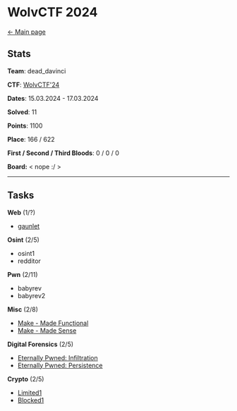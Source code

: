 # WolvCTF 2024

[<- Main page](../../)
## Stats

**Team**:  dead_davinci

**CTF**: [WolvCTF'24](https://ctftime.org/event/2240/)

**Dates**: 15.03.2024 - 17.03.2024

**Solved**: 11

**Points**: 1100

**Place**: 166 / 622

**First / Second / Third Bloods**: 0 / 0 / 0

**Board:**
< nope :/ >

---
## Tasks

**Web** (1/?)
- [gaunlet](web/gaunlet)

**Osint** (2/5)
- osint1
- redditor

**Pwn** (2/11)
- babyrev
- babyrev2

**Misc** (2/8) 
- [Make - Made Functional](misc/make-madefunctional/)
- [Make - Made Sense](misc/make-madesense/)

**Digital Forensics** (2/5)
- [Eternally Pwned: Infiltration](fore/eternally-pwned-infiltration/)
- [Eternally Pwned: Persistence](fore/eternally-pwned-persistence/)

**Crypto** (2/5)
- [Limited1](crypto/limited1/)
- [Blocked1](crypto/blocked1/)

